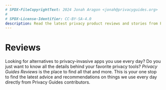 ```yaml
---
# SPDX-FileCopyrightText: 2024 Jonah Aragon <jonah@privacyguides.org>
#
# SPDX-License-Identifier: CC-BY-SA-4.0
description: Read the latest privacy product reviews and stories from Privacy Guides contributing writers.
---
```


# Reviews

Looking for alternatives to privacy-invasive apps you use every day? Do you just want to know all the details behind your favorite privacy tools? *Privacy Guides Reviews* is the place to find all that and more. This is your one stop to find the latest advice and recommendations on things we use every day directly from Privacy Guides contributors.

